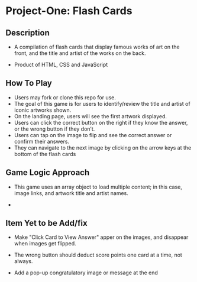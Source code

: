# Project-One: Flash Cards


## Description

* A compilation of flash cards that display famous works of art on the front, and the title and artist of the works on the back.

* Product of HTML, CSS and JavaScript



## How To Play

* Users may fork or clone this repo for use.
* The goal of this game is for users to identify/review the title and artist of iconic artworks shown.
* On the landing page, users will see the first artwork displayed. 
* Users can click the correct button on the right if they know the answer, or the wrong button if they don’t. 
* Users can tap on the image to flip and see the correct answer or confirm their answers.
* They can navigate to the next image by clicking on the arrow keys at the bottom of the flash cards


## Game Logic Approach

* This game uses an array object to load multiple content; in this case, image links, and artwork title and artist names.

* 

## Item Yet to be Add/fix

* Make "Click Card to View Answer" apper on the images, and disappear when images get flipped.

* The wrong button should deduct score points one card at a time, not always.

* Add a pop-up congratulatory image or message at the end 


